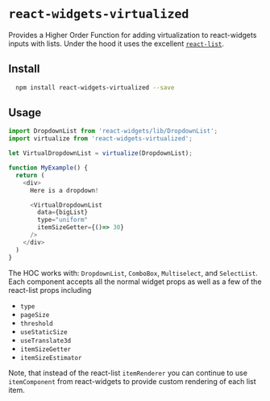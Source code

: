 `react-widgets-virtualized`
===

Provides a Higher Order Function for adding virtualization to react-widgets inputs with lists. Under the hood it uses
the excellent [`react-list`](https://github.com/orgsync/react-list).

## Install

```sh
  npm install react-widgets-virtualized --save
```

## Usage

```js
import DropdownList from 'react-widgets/lib/DropdownList';
import virtualize from 'react-widgets-virtualized';

let VirtualDropdownList = virtualize(DropdownList);

function MyExample() {
  return (
    <div>
      Here is a dropdown!

      <VirtualDropdownList
        data={bigList}
        type="uniform"
        itemSizeGetter={()=> 30}
      />
    </div>
  )
}
```

The HOC works with: `DropdownList`, `ComboBox`, `Multiselect`, and `SelectList`. Each component accepts all
the normal widget props as well as a few of the react-list props including

- `type`
- `pageSize`
- `threshold`
- `useStaticSize`
- `useTranslate3d`
- `itemSizeGetter`
- `itemSizeEstimator`

Note, that instead of the react-list `itemRenderer` you can continue to use `itemComponent` from react-widgets to
provide custom rendering of each list item.
